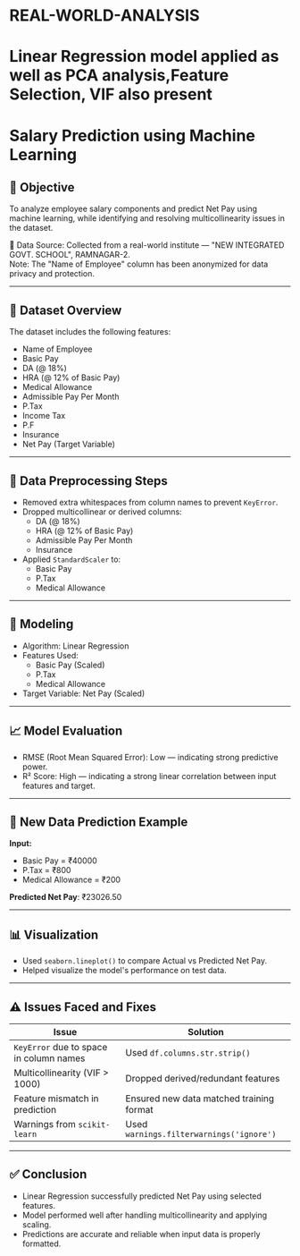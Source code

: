 # REAL-WORLD-ANALYSIS
# Linear Regression model applied as well as PCA analysis,Feature Selection, VIF also present
# Salary Prediction using Machine Learning

## 📌 Objective
To analyze employee salary components and predict Net Pay using machine learning, while identifying and resolving multicollinearity issues in the dataset.

📍 Data Source: Collected from a real-world institute — "NEW INTEGRATED GOVT. SCHOOL", RAMNAGAR-2.  
Note: The "Name of Employee" column has been anonymized for data privacy and protection.

---

## 📁 Dataset Overview

The dataset includes the following features:

- Name of Employee
- Basic Pay
- DA (@ 18%)
- HRA (@ 12% of Basic Pay)
- Medical Allowance
- Admissible Pay Per Month
- P.Tax
- Income Tax
- P.F
- Insurance
- Net Pay (Target Variable)

---

## 🧹 Data Preprocessing Steps

- Removed extra whitespaces from column names to prevent `KeyError`.
- Dropped multicollinear or derived columns:
  - DA (@ 18%)
  - HRA (@ 12% of Basic Pay)
  - Admissible Pay Per Month
  - Insurance
- Applied `StandardScaler` to:
  - Basic Pay
  - P.Tax
  - Medical Allowance

---

## 🤖 Modeling

- Algorithm: Linear Regression
- Features Used:
  - Basic Pay (Scaled)
  - P.Tax
  - Medical Allowance
- Target Variable: Net Pay (Scaled)

---

## 📈 Model Evaluation

- RMSE (Root Mean Squared Error): Low — indicating strong predictive power.
- R² Score: High — indicating a strong linear correlation between input features and target.

---

## 🔮 New Data Prediction Example

**Input:**
- Basic Pay = ₹40000
- P.Tax = ₹800
- Medical Allowance = ₹200

**Predicted Net Pay**: ₹23026.50

---

## 📊 Visualization

- Used `seaborn.lineplot()` to compare Actual vs Predicted Net Pay.
- Helped visualize the model's performance on test data.

---

## ⚠️ Issues Faced and Fixes

| Issue                                     | Solution                                 |
|------------------------------------------|------------------------------------------|
| `KeyError` due to space in column names  | Used `df.columns.str.strip()`            |
| Multicollinearity (VIF > 1000)           | Dropped derived/redundant features       |
| Feature mismatch in prediction           | Ensured new data matched training format |
| Warnings from `scikit-learn`             | Used `warnings.filterwarnings('ignore')` |

---

## ✅ Conclusion

- Linear Regression successfully predicted Net Pay using selected features.
- Model performed well after handling multicollinearity and applying scaling.
- Predictions are accurate and reliable when input data is properly formatted.

